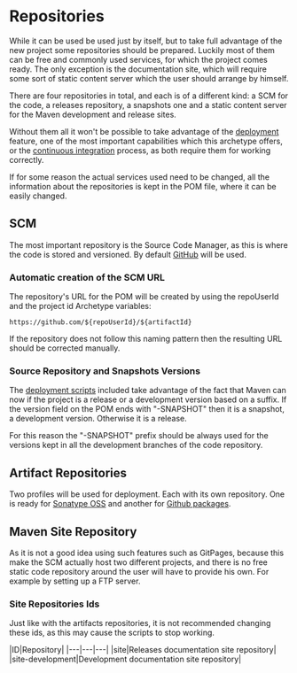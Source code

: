 # Repositories

While it can be used be used just by itself, but to take full advantage of the new project some repositories should be prepared. Luckily most of them can be free and commonly used services, for which the project comes ready. The only exception is the documentation site, which will require some sort of static content server which the user should arrange by himself.

There are four repositories in total, and each is of a different kind: a SCM for the code, a releases repository, a snapshots one and a static content server for the Maven development and release sites.

Without them all it won't be possible to take advantage of the [deployment][deployment-section] feature, one of the most important capabilities which this archetype offers, or the [continuous integration][github-workflow-section] process, as both require them for working correctly.

If for some reason the actual services used need to be changed, all the information about the repositories is kept in the POM file, where it can be easily changed.

## SCM

The most important repository is the Source Code Manager, as this is where the code is stored and versioned. By default [GitHub][github] will be used.

### Automatic creation of the SCM URL

The repository's URL for the POM will be created by using the repoUserId and the project id Archetype variables:

```
https://github.com/${repoUserId}/${artifactId}
```

If the repository does not follow this naming pattern then the resulting URL should be corrected manually.

### Source Repository and Snapshots Versions

The [deployment scripts][deployment-scripts-section] included take advantage of the fact that Maven can now if the project is a release or a development version based on a suffix. If the version field on the POM ends with "-SNAPSHOT" then it is a snapshot, a development version. Otherwise it is a release.

For this reason the "-SNAPSHOT" prefix should be always used for the versions kept in all the development branches of the code repository.

## Artifact Repositories

Two profiles will be used for deployment. Each with its own repository. One is ready for [Sonatype OSS][sonatype] and another for [Github packages][github-packages].

## Maven Site Repository

As it is not a good idea using such features such as GitPages, because this make the SCM actually host two different projects, and there is no free static code repository around the user will have to provide his own. For example by setting up a FTP server.

### Site Repositories Ids

Just like with the artifacts repositories, it is not recommended changing these ids, as this may cause the scripts to stop working.

|ID|Repository|
|---|---|---|
|site|Releases documentation site repository|
|site-development|Development documentation site repository|

[github]: https://github.com/
[sonatype]: https://oss.sonatype.org/
[github-packages]: https://github.com/features/packages

[github-workflow-section]: ./ghworkflow.html
[deployment-section]: ./deployment.html
[deployment-scripts-section]: ./deployment.html#Scripts
